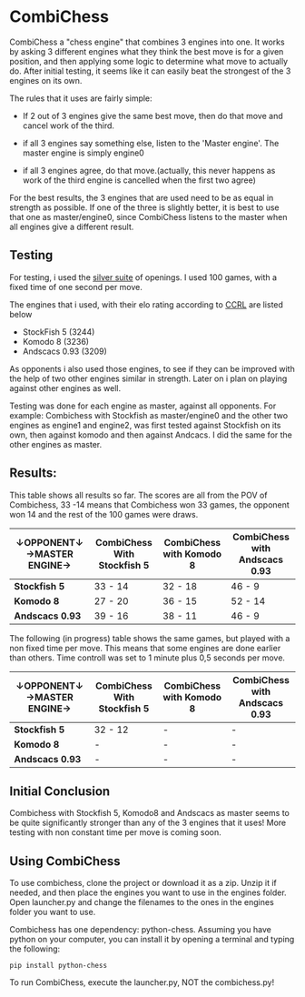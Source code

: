 
# CombiChess

CombiChess a "chess engine" that combines 3 engines into one. It works by asking 3 different engines what they think the best move is for a given position, and then applying some logic to determine what move to actually do.  After initial testing, it seems like it can easily beat the strongest of the 3 engines on its own.

The rules that it uses are fairly simple:
  * If 2 out of 3 engines give the same best move, then do that move and cancel work of the third.
  
  * if all 3 engines say something else, listen to the 'Master engine'. The master engine is simply engine0
  
  * if all 3 engines agree, do that move.(actually, this never happens as work of the third engine is cancelled when the first two agree)
  
  
For the best results, the 3 engines that are used need to be as equal in strength as possible. If one of the three is slightly better, it is best to use that one as master/engine0, since CombiChess listens to the master when all engines give a different result.
  
  ## Testing 
  
  For testing, i used the [silver suite](https://en.chessbase.com/post/test-your-engines-the-silver-openings-suite) of openings. I used 100 games, with a fixed time of one second per move. 
  
  The engines that i used, with their elo rating according to [CCRL](http://www.computerchess.org.uk/ccrl/404/cgi/compare_engines.cgi?class=Free+single-CPU+engines&num_best_in_class=1&print=Rating+list&profile_step=50&profile_numbers=1&print=Results+table&print=LOS+table&table_size=100&ct_from_elo=0&ct_to_elo=10000&match_length=30&cross_tables_for_best_versions_only=1&sort_tables=by+rating&diag=0&reference_list=None&recalibrate=no)  are listed below 
  
  
  * StockFish 5 (3244)
  * Komodo 8 (3236)
  * Andscacs 0.93 (3209)
  
    
As opponents i also used those engines, to see if they can be improved with the help of two other engines similar in strength. Later on i plan on playing against other engines as well.

Testing was done for each engine as master, against all opponents. For example: Combichess with Stockfish as master/engine0 and the other two engines as engine1 and engine2, was first tested against Stockfish on its own, then against komodo and then against Andcacs. I did the same for the other engines as master.

  
## Results:

This table shows all results so far. The scores are all from the POV of Combichess, 33 -14 means that Combichess won 33 games, the opponent won 14 and the rest of the 100 games were draws.

| ↓OPPONENT↓  →MASTER ENGINE→| CombiChess With Stockfish 5 	|  CombiChess with Komodo 8 	| CombiChess with Andscacs 0.93 	|
|----------------------------|------------------------------|----------------------------|--------------------------------|
|**Stockfish 5**             | 33 - 14                 	    | 32 - 18  	                 | 46 - 9                         |
|**Komodo 8**                | 27 - 20     	                | 36 - 15  	                 | 52 - 14        	               |
|**Andscacs 0.93**           | 39 - 16     	                | 38 - 11  	                 | 46 - 9         	               |


The following (in progress) table shows the same games, but played with a non fixed time per move. This means that some engines are done earlier than others. Time controll was set to 1 minute plus 0,5 seconds per move.

| ↓OPPONENT↓  →MASTER ENGINE→| CombiChess With Stockfish 5 	|  CombiChess with Komodo 8 	| CombiChess with Andscacs 0.93 	|
|----------------------------|------------------------------|----------------------------|--------------------------------|
|**Stockfish 5**             | 32 - 12                 	    | -  	                       | -                         |
|**Komodo 8**                | -      	                     | -  	                       | -         	               |
|**Andscacs 0.93**           | -      	                     | -  	                       |  -          	               |



## Initial Conclusion
Combichess with Stockfish 5, Komodo8 and Andscacs as master seems to  be quite significantly stronger than any of the 3 engines that it uses! More testing with non constant time per move is coming soon.  

## Using CombiChess
To use combichess, clone the project or download it as a zip. Unzip it if needed, and then place the engines you want to use in the engines folder. Open launcher.py and change the filenames to the ones in the engines folder you want to use.

Combichess has one dependency: python-chess. Assuming you have python on your computer, you can install it by opening a terminal and typing the following:

```
pip install python-chess
```

To run CombiChess, execute the launcher.py, NOT the combichess.py!
